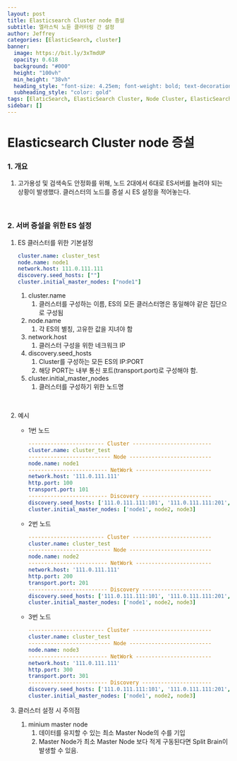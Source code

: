 ```yaml
---
layout: post
title: Elasticsearch Cluster node 증설
subtitle: 엘라스틱 노듣 클러터링 간 설정
author: Jeffrey
categories: [ElasticSearch, cluster]
banner:
  image: https://bit.ly/3xTmdUP
  opacity: 0.618
  background: "#000"
  height: "100vh"
  min_height: "38vh"
  heading_style: "font-size: 4.25em; font-weight: bold; text-decoration: underline"
  subheading_style: "color: gold"
tags: [ElaticSearch, ElasticSearch Cluster, Node Cluster, ElasticSearch Cluster]
sidebar: []
---
```


# Elasticsearch Cluster node 증설

### 1. 개요

1. 고가용성 및 검색속도 안정화를 위해, 노드 2대에서 6대로 ES서버를 늘려야 되는 상황이 발생했다. 클러스터의 노드를 증설 시 ES 설정을 적어놓는다.

</br>

### 2. 서버 증설을 위한 ES 설정

1.  ES 클러스터를 위한 기본설정

    ```yaml
    cluster.name: cluster_test
    node.name: node1
    network.host: 111.0.111.111
    discovery.seed_hosts: [""]
    cluster.initial_master_nodes: ["node1"]
    ```

    1. cluster.name
       1. 클러스터를 구성하는 이름, ES의 모든 클러스터명은 동일해야 같은 집단으로 구성됨
    2. node.name
       1. 각 ES의 별칭, 고유한 값을 지녀야 함
    3. network.host
       1. 클러스터 구성을 위한 네크워크 IP
    4. discovery.seed_hosts
       1. Cluster를 구성하는 모든 ES의 IP:PORT
       2. 해당 PORT는 내부 통신 포트(transport.port)로 구성해야 함.
    5. cluster.initial_master_nodes
       1. 클러스터를 구성하기 위한 노드명

</br>

2. 예시

   - 1번 노드

     ```yaml
     ------------------------ Cluster -------------------------
     cluster.name: cluster_test
     -------------------------- Node --------------------------
     node.name: node1
     ------------------------- NetWork ------------------------
     network.host: '111.0.111.111'
     http.port: 100
     transport.port: 101
     ------------------------- Discovery ----------------------
     discovery.seed_hosts: ['111.0.111.111:101', '111.0.111.111:201', '111.0.111.111:301']
     cluster.initial_master_nodes: ['node1', node2, node3]
     ```

   - 2번 노드

     ```yaml
     ------------------------ Cluster -------------------------
     cluster.name: cluster_test
     -------------------------- Node --------------------------
     node.name: node2
     ------------------------- NetWork ------------------------
     network.host: '111.0.111.111'
     http.port: 200
     transport.port: 201
     ------------------------- Discovery ----------------------
     discovery.seed_hosts: ['111.0.111.111:101', '111.0.111.111:201', '111.0.111.111:301']
     cluster.initial_master_nodes: ['node1', node2, node3]
     ```

   - 3번 노드
     ```yaml
     ------------------------ Cluster -------------------------
     cluster.name: cluster_test
     -------------------------- Node --------------------------
     node.name: node3
     ------------------------- NetWork ------------------------
     network.host: '111.0.111.111'
     http.port: 300
     transport.port: 301
     ------------------------- Discovery ----------------------
     discovery.seed_hosts: ['111.0.111.111:101', '111.0.111.111:201', '111.0.111.111:301']
     cluster.initial_master_nodes: ['node1', node2, node3]
     ```

3. 클러스터 설정 시 주의점
   1. minium master node
      1. 데이터를 유지할 수 있는 최소 Master Node의 수를 기입
      2. Master Node가 최소 Master Node 보다 적게 구동된다면 Split Brain이 발생할 수 있음.

<ins class="kakao_ad_area" style="display:none;"
data-ad-unit = "DAN-IR3SEKWYp9BSWUj6"
data-ad-width = "320"
data-ad-height = "100"></ins>

<script type="text/javascript" src="//t1.daumcdn.net/kas/static/ba.min.js" async></script>

